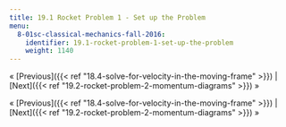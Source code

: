 ```yaml
---
title: 19.1 Rocket Problem 1 - Set up the Problem
menu:
  8-01sc-classical-mechanics-fall-2016:
    identifier: 19.1-rocket-problem-1-set-up-the-problem
    weight: 1140
---
```

« [Previous]({{< ref "18.4-solve-for-velocity-in-the-moving-frame" >}}) | [Next]({{< ref "19.2-rocket-problem-2-momentum-diagrams" >}}) »

« [Previous]({{< ref "18.4-solve-for-velocity-in-the-moving-frame" >}}) | [Next]({{< ref "19.2-rocket-problem-2-momentum-diagrams" >}}) »